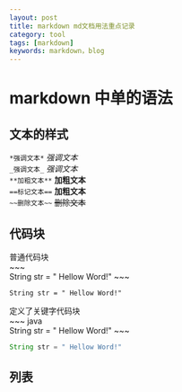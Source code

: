 ```yaml
---
layout: post
title: markdown md文档用法重点记录
category: tool
tags: [markdown]
keywords: markdown，blog
---
```

# markdown 中单的语法
## 文本的样式
`*强调文本*` *强调文本* <br>
`_强调文本_` _强调文本_ <br>
`**加粗文本**` __加粗文本__ <br>
`==标记文本==` __加粗文本__ <br>
`~~删除文本~~` ~~删除文本~~ <br>

## 代码块
普通代码块<br>
\~\~\~ <br>
String str = " Hellow Word!"
 \~\~\~ <br>

~~~
String str = " Hellow Word!"
~~~
定义了关键字代码块  <br>
\~\~\~  java   <br>
String str = " Hellow Word!"
\~\~\~ <br>
~~~ java  
String str = " Hellow Word!"
~~~
## 列表


